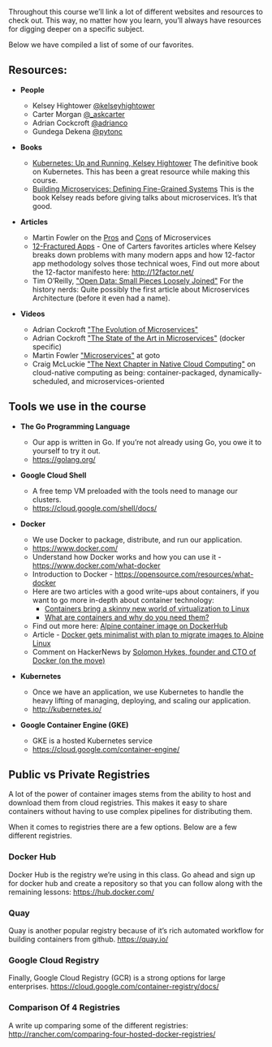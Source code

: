 Throughout this course we’ll link a lot of different websites and resources to check out. This way, no matter how you learn, you’ll always have resources for digging deeper on a specific subject.

Below we have compiled a list of some of our favorites.

## Resources:
* **People**
  * Kelsey Hightower [@kelseyhightower](https://twitter.com/kelseyhightower)
  * Carter Morgan [@_askcarter](https://twitter.com/_askcarter)
  * Adrian Cockcroft [@adrianco](https://twitter.com/adrianco)
  * Gundega Dekena [@pytonc](https://twitter.com/pytonc)

* **Books**
  * [Kubernetes: Up and Running, Kelsey Hightower](http://shop.oreilly.com/product/0636920043874.do) The definitive book on Kubernetes. This has been a great resource while making this course.
  * [Building Microservices: Defining Fine-Grained Systems](http://shop.oreilly.com/product/0636920033158.do) This is the book Kelsey reads before giving talks about microservices. It’s that good.

* **Articles**
  * Martin Fowler on the [Pros](http://martinfowler.com/articles/microservices.html) and [Cons](http://martinfowler.com/articles/microservice-trade-offs.html) of Microservices
  * [12-Fractured Apps](https://medium.com/@kelseyhightower/12-fractured-apps-1080c73d481c) - One of Carters favorites articles where Kelsey breaks down problems with many modern apps and how 12-factor app methodology solves those technical woes, Find out more about the 12-factor manifesto here: http://12factor.net/
  * Tim O’Reilly, ["Open Data: Small Pieces Loosely Joined"](http://radar.oreilly.com/2006/09/open-data-small-pieces-loosely.html) For the history nerds: Quite possibly the first article about Microservices Architecture (before it even had a name).

* **Videos**
  * Adrian Cockroft ["The Evolution of Microservices"](http://www.ustream.tv/recorded/86151804)
  * Adrian Cockroft ["The State of the Art in Microservices"](https://www.youtube.com/watch?v=pwpxq9-uw_0) (docker specific)
  * Martin Fowler ["Microservices"](https://www.youtube.com/watch?v=wgdBVIX9ifA) at goto
  * Craig McLuckie ["The Next Chapter in Native Cloud Computing"](https://www.youtube.com/watch?v=mPhjFYXoAD0) on cloud-native computing as being: container-packaged, dynamically-scheduled, and microservices-oriented
  
## Tools we use in the course
* **The Go Programming Language**
  * Our app is written in Go. If you’re not already using Go, you owe it to yourself to try it out.
  * https://golang.org/

* **Google Cloud Shell**
  * A free temp VM preloaded with the tools need to manage our clusters.
  * https://cloud.google.com/shell/docs/
  
* **Docker**
  * We use Docker to package, distribute, and run our application.
  * https://www.docker.com/
  * Understand how Docker works and how you can use it - https://www.docker.com/what-docker
  * Introduction to Docker - https://opensource.com/resources/what-docker
  * Here are two articles with a good write-ups about containers, if you want to go more in-depth about container technology:
    * [Containers bring a skinny new world of virtualization to Linux](http://www.itworld.com/article/2698646/virtualization/containers-bring-a-skinny-new-world-of-virtualization-to-linux.html)
    * [What are containers and why do you need them?](http://www.cio.com/article/2924995/enterprise-software/what-are-containers-and-why-do-you-need-them.html)
  * Find out more here: [Alpine container image on DockerHub](https://hub.docker.com/_/alpine/)
  * Article - [Docker gets minimalist with plan to migrate images to Alpine Linux](http://siliconangle.com/blog/2016/02/09/docker-gets-minimalist-with-plan-to-migrate-images-to-alpine-linux/)
  * Comment on HackerNews by [Solomon Hykes, founder and CTO of Docker (on the move)](https://news.ycombinator.com/item?id=11000827)
  
* **Kubernetes**
  * Once we have an application, we use Kubernetes to handle the heavy lifting of managing, deploying, and scaling our application.
  * http://kubernetes.io/
  
* **Google Container Engine (GKE)**
  * GKE is a hosted Kubernetes service
  * https://cloud.google.com/container-engine/
  
## Public vs Private Registries

A lot of the power of container images stems from the ability to host and download them from cloud registries. This makes it easy to share containers without having to use complex pipelines for distributing them.

When it comes to registries there are a few options. Below are a few different registries.

### Docker Hub
Docker Hub is the registry we’re using in this class. Go ahead and sign up for docker hub and create a repository so that you can follow along with the remaining lessons: https://hub.docker.com/

### Quay
Quay is another popular registry because of it’s rich automated workflow for building containers from github. https://quay.io/

### Google Cloud Registry
Finally, Google Cloud Registry (GCR) is a strong options for large enterprises. https://cloud.google.com/container-registry/docs/

### Comparison Of 4 Registries
A write up comparing some of the different registries: http://rancher.com/comparing-four-hosted-docker-registries/
